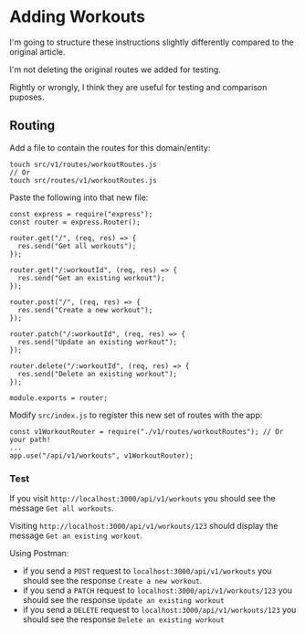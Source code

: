 # Adding Workouts

I'm going to structure these instructions slightly differently compared to the original article.

I'm not deleting the original routes we added for testing.

Rightly or wrongly, I think they are useful for testing and comparison puposes.

## Routing

Add a file to contain the routes for this domain/entity:

```
touch src/v1/routes/workoutRoutes.js
// Or
touch src/routes/v1/workoutRoutes.js
```

Paste the following into that new file:

```
const express = require("express");
const router = express.Router();

router.get("/", (req, res) => {
  res.send("Get all workouts");
});

router.get("/:workoutId", (req, res) => {
  res.send("Get an existing workout");
});

router.post("/", (req, res) => {
  res.send("Create a new workout");
});

router.patch("/:workoutId", (req, res) => {
  res.send("Update an existing workout");
});

router.delete("/:workoutId", (req, res) => {
  res.send("Delete an existing workout");
});

module.exports = router;
```

Modify `src/index.js` to register this new set of routes with the app:

```
const v1WorkoutRouter = require("./v1/routes/workoutRoutes"); // Or your path!
...
app.use("/api/v1/workouts", v1WorkoutRouter);

```

### Test

If you visit `http://localhost:3000/api/v1/workouts` you should see the message `Get all workouts`.

Visiting `http://localhost:3000/api/v1/workouts/123` should display the message `Get an existing workout`.

Using Postman:

- if you send a `POST` request to `localhost:3000/api/v1/workouts` you should see the response `Create a new workout`.
- if you send a `PATCH` request to `localhost:3000/api/v1/workouts/123` you should see the response `Update an existing workout`
- if you send a `DELETE` request to `localhost:3000/api/v1/workouts/123` you should see the response `Delete an existing workout`
